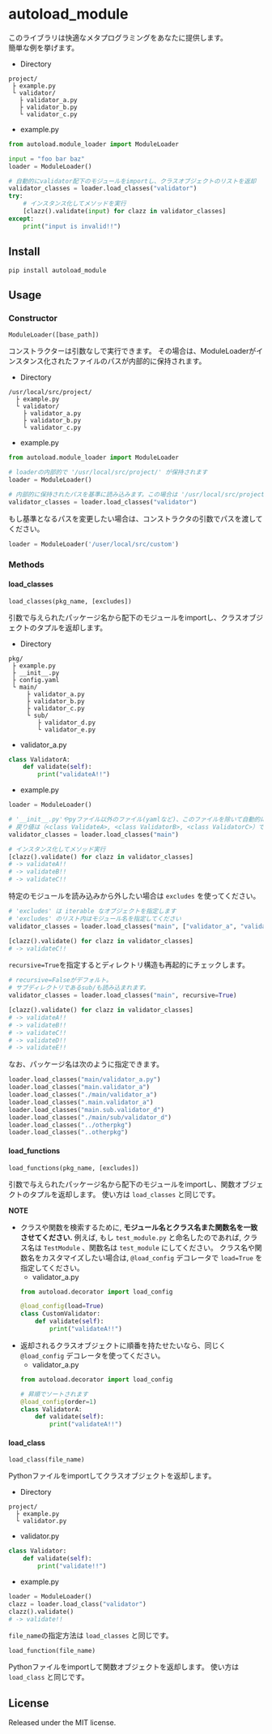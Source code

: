 # autoload_module
このライブラリは快適なメタプログラミングをあなたに提供します。  
簡単な例を挙げます。
- Directory
```
project/
 ├ example.py
 └ validator/
   ├ validator_a.py
   ├ validator_b.py
   └ validator_c.py
```
- example.py
```python
from autoload.module_loader import ModuleLoader

input = "foo bar baz"
loader = ModuleLoader()

# 自動的にvalidator配下のモジュールをimportし、クラスオブジェクトのリストを返却
validator_classes = loader.load_classes("validator")
try:
    # インスタンス化してメソッドを実行
    [clazz().validate(input) for clazz in validator_classes]
except:
    print("input is invalid!!")
```
## Install
```
pip install autoload_module
```
## Usage
### Constructor
```
ModuleLoader([base_path])
```
コンストラクターは引数なしで実行できます。
その場合は、ModuleLoaderがインスタンス化されたファイルのパスが内部的に保持されます。  
- Directory
```
/usr/local/src/project/
  ├ example.py
  └ validator/
    ├ validator_a.py
    ├ validator_b.py
    └ validator_c.py
```
- example.py
```python
from autoload.module_loader import ModuleLoader

# loaderの内部的で '/usr/local/src/project/' が保持されます
loader = ModuleLoader()

# 内部的に保持されたパスを基準に読み込みます。この場合は '/usr/local/src/project/validator/' です
validator_classes = loader.load_classes("validator")
```
もし基準となるパスを変更したい場合は、コンストラクタの引数でパスを渡してください。
```python
loader = ModuleLoader('/user/local/src/custom')
```
### Methods
#### load_classes
```
load_classes(pkg_name, [excludes])
```
引数で与えられたパッケージ名から配下のモジュールをimportし、クラスオブジェクトのタプルを返却します。
- Directory
```
pkg/
 ├ example.py
 ├ __init__.py
 ├ config.yaml
 └ main/
     ├ validator_a.py
     ├ validator_b.py
     ├ validator_c.py
     └ sub/
        ├ validator_d.py
        └ validator_e.py
```
- validator_a.py
```python
class ValidatorA:
    def validate(self):
        print("validateA!!")
```
- example.py
```python
loader = ModuleLoader()

# '__init__.py'やpyファイル以外のファイル(yamlなど)、このファイルを除いて自動的に読み込みます
# 戻り値は（<class ValidateA>, <class ValidatorB>, <class ValidatorC>）です
validator_classes = loader.load_classes("main")

# インスタンス化してメソッド実行
[clazz().validate() for clazz in validator_classes]
# -> validateA!!
# -> validateB!!
# -> validateC!!
```
特定のモジュールを読み込みから外したい場合は `excludes` を使ってください。
```python
# 'excludes' は iterable なオブジェクトを指定します
# 'excludes' のリスト内はモジュール名を指定してください
validator_classes = loader.load_classes("main", ["validator_a", "validator_b"])

[clazz().validate() for clazz in validator_classes]
# -> validateC!!
```
`recursive=True`を指定するとディレクトリ構造も再起的にチェックします。 
```python
# recursive=Falseがデフォルト。
# サブディレクトリであるsub/も読み込まれます。
validator_classes = loader.load_classes("main", recursive=True)

[clazz().validate() for clazz in validator_classes]
# -> validateA!!
# -> validateB!!
# -> validateC!!
# -> validateD!!
# -> validateE!!
```
なお、パッケージ名は次のように指定できます。
```python
loader.load_classes("main/validator_a.py")
loader.load_classes("main.validator_a")
loader.load_classes("./main/validator_a")
loader.load_classes(".main.validator_a")
loader.load_classes("main.sub.validator_d")
loader.load_classes("./main/sub/validator_d")
loader.load_classes("../otherpkg")
loader.load_classes("..otherpkg")
```

#### load_functions
```
load_functions(pkg_name, [excludes])
```
引数で与えられたパッケージ名から配下のモジュールをimportし、関数オブジェクトのタプルを返却します。
使い方は `load_classes` と同じです。

**NOTE**
- クラスや関数を検索するために, **モジュール名とクラス名また関数名を一致させてください.**
例えば, もし `test_module.py` と命名したのであれば, クラス名は `TestModule` 、関数名は `test_module` にしてください。
クラス名や関数名をカスタマイズしたい場合は, `@load_config` デコレータで `load=True` を指定してください。
    - validator_a.py
    ```python
    from autoload.decorator import load_config
  
    @load_config(load=True)
    class CustomValidator:
        def validate(self):
            print("validateA!!")
    ```
- 返却されるクラスオブジェクトに順番を持たせたいなら、同じく `@load_config` デコレータを使ってください。
    - validator_a.py
    ```python
    from autoload.decorator import load_config
  
    # 昇順でソートされます
    @load_config(order=1)
    class ValidatorA:
        def validate(self):
            print("validateA!!")
    ```
#### load_class
```
load_class(file_name)
```
Pythonファイルをimportしてクラスオブジェクトを返却します。
- Directory
```
project/
  ├ example.py
  └ validator.py
```
- validator.py
```python
class Validator:
    def validate(self):
        print("validate!!")
```
- example.py
```python
loader = ModuleLoader()
clazz = loader.load_class("validator")
clazz().validate()
# -> validate!!
```
`file_name`の指定方法は `load_classes` と同じです。

```
load_function(file_name)
```
Pythonファイルをimportして関数オブジェクトを返却します。
使い方は `load_class` と同じです。

## License
Released under the MIT license.